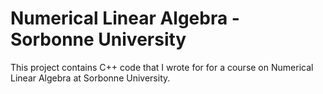 # Numerical Linear Algebra - Sorbonne University

This project contains C++ code that I wrote for for a course on
Numerical Linear Algebra at Sorbonne University.